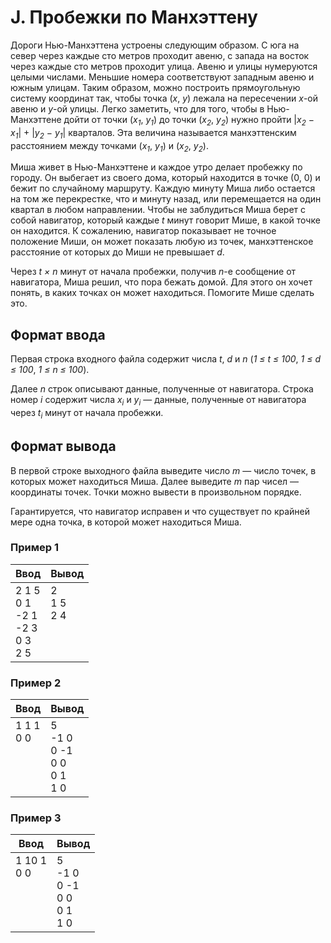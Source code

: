 # J. Пробежки по Манхэттену

Дороги Нью-Манхэттена устроены следующим образом. С юга на север через каждые сто метров проходит авеню, с запада на восток через каждые сто метров проходит улица. Авеню и улицы нумеруются целыми числами. Меньшие номера соответствуют западным авеню и южным улицам. Таким образом, можно построить прямоугольную систему координат так, чтобы точка (*x*, *y*) лежала на пересечении *x*-ой авеню и *y*-ой улицы. Легко заметить, что для того, чтобы в Нью-Манхэттене дойти от точки (*x<sub>1</sub>*, *y<sub>1</sub>*) до точки (*x<sub>2</sub>*, *y<sub>2</sub>*) нужно пройти |*x<sub>2</sub>* − *x<sub>1</sub>*| + |*y<sub>2</sub>* − *y<sub>1</sub>*| кварталов. Эта величина называется манхэттенским расстоянием между точками (*x<sub>1</sub>*, *y<sub>1</sub>*) и (*x<sub>2</sub>*, *y<sub>2</sub>*).

Миша живет в Нью-Манхэттене и каждое утро делает пробежку по городу. Он выбегает из своего дома, который находится в точке (0, 0) и бежит по случайному маршруту. Каждую минуту Миша либо остается на том же перекрестке, что и минуту назад, или перемещается на один квартал в любом направлении. Чтобы не заблудиться Миша берет с собой навигатор, который каждые *t* минут говорит Мише, в какой точке он находится. К сожалению, навигатор показывает не точное положение Миши, он может показать любую из точек, манхэттенское расстояние от которых до Миши не превышает *d*.

Через *t × n* минут от начала пробежки, получив *n*-е сообщение от навигатора, Миша решил, что пора бежать домой. Для этого он хочет понять, в каких точках он может находиться. Помогите Мише сделать это.

## Формат ввода
Первая строка входного файла содержит числа *t*, *d* и *n* (*1 ≤ t ≤ 100*, *1 ≤ d ≤ 100*, *1 ≤ n ≤ 100*).

Далее *n* строк описывают данные, полученные от навигатора. Строка номер *i* содержит числа *x<sub>i</sub>* и *y<sub>i</sub>* — данные, полученные от навигатора через *t<sub>i</sub>* минут от начала пробежки.

## Формат вывода
В первой строке выходного файла выведите число *m* — число точек, в которых может находиться Миша. Далее выведите *m* пар чисел — координаты точек. Точки можно вывести в произвольном порядке.

Гарантируется, что навигатор исправен и что существует по крайней мере одна точка, в которой может находиться Миша.

### Пример 1
Ввод | Вывод
---| ---
2 1 5 <br> 0 1 <br> -2 1 <br> -2 3 <br> 0 3 <br> 2 5 | 2 <br> 1 5 <br> 2 4 <br><br><br><br>

### Пример 2
Ввод | Вывод
---| ---
1 1 1 <br> 0 0 <br><br><br><br><br> | 5 <br> -1 0 <br> 0 -1 <br> 0 0 <br> 0 1 <br> 1 0

### Пример 3
Ввод | Вывод
---| ---
1 10 1 <br> 0 0 <br><br><br><br><br> | 5 <br> -1 0 <br> 0 -1 <br> 0 0 <br> 0 1 <br> 1 0 
